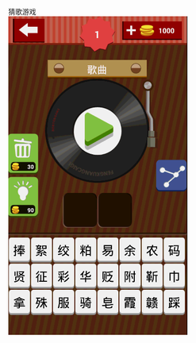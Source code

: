 猜歌游戏   
![README](https://github.com/shineflower/CrazyGuessMusic/blob/master/screenshots/crazyguessmusic.gif)
